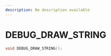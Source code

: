 ```yaml
---
description: No description available 
---
```


# DEBUG_DRAW_STRING

```cpp
void DEBUG_DRAW_STRING();
```